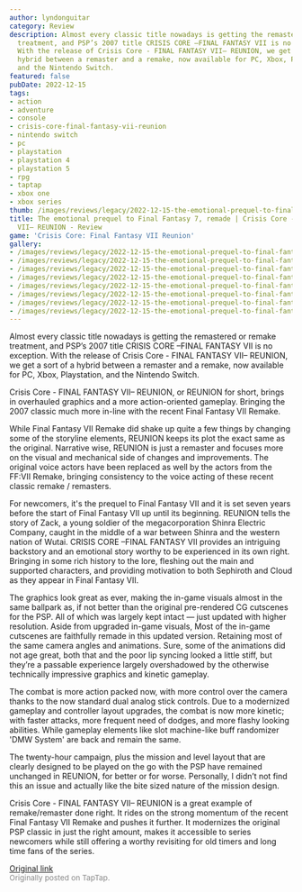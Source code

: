 ```yaml
---
author: lyndonguitar
category: Review
description: Almost every classic title nowadays is getting the remastered or remake
  treatment, and PSP’s 2007 title CRISIS CORE –FINAL FANTASY VII is no exception.
  With the release of Crisis Core - FINAL FANTASY VII– REUNION, we get a sort of a
  hybrid between a remaster and a remake, now available for PC, Xbox, Playstation,
  and the Nintendo Switch.
featured: false
pubDate: 2022-12-15
tags:
- action
- adventure
- console
- crisis-core-final-fantasy-vii-reunion
- nintendo switch
- pc
- playstation
- playstation 4
- playstation 5
- rpg
- taptap
- xbox one
- xbox series
thumb: /images/reviews/legacy/2022-12-15-the-emotional-prequel-to-final-fantasy-7-remade--crisis-core---final-fantasy-vii-reunion--0.avif
title: The emotional prequel to Final Fantasy 7, remade | Crisis Core - FINAL FANTASY
  VII– REUNION - Review
game: 'Crisis Core: Final Fantasy VII Reunion'
gallery:
- /images/reviews/legacy/2022-12-15-the-emotional-prequel-to-final-fantasy-7-remade--crisis-core---final-fantasy-vii-reunion--0.avif
- /images/reviews/legacy/2022-12-15-the-emotional-prequel-to-final-fantasy-7-remade--crisis-core---final-fantasy-vii-reunion--1.avif
- /images/reviews/legacy/2022-12-15-the-emotional-prequel-to-final-fantasy-7-remade--crisis-core---final-fantasy-vii-reunion--2.avif
- /images/reviews/legacy/2022-12-15-the-emotional-prequel-to-final-fantasy-7-remade--crisis-core---final-fantasy-vii-reunion--3.avif
- /images/reviews/legacy/2022-12-15-the-emotional-prequel-to-final-fantasy-7-remade--crisis-core---final-fantasy-vii-reunion--4.avif
- /images/reviews/legacy/2022-12-15-the-emotional-prequel-to-final-fantasy-7-remade--crisis-core---final-fantasy-vii-reunion--5.avif
- /images/reviews/legacy/2022-12-15-the-emotional-prequel-to-final-fantasy-7-remade--crisis-core---final-fantasy-vii-reunion--6.avif
- /images/reviews/legacy/2022-12-15-the-emotional-prequel-to-final-fantasy-7-remade--crisis-core---final-fantasy-vii-reunion--7.avif
---
```

Almost every classic title nowadays is getting the remastered or remake treatment, and PSP’s 2007 title CRISIS CORE –FINAL FANTASY VII is no exception. With the release of Crisis Core - FINAL FANTASY VII– REUNION, we get a sort of a hybrid between a remaster and a remake, now available for PC, Xbox, Playstation, and the Nintendo Switch.

Crisis Core - FINAL FANTASY VII– REUNION, or REUNION for short, brings in overhauled graphics and a more action-oriented gameplay. Bringing the 2007 classic much more in-line with the recent Final Fantasy VII Remake.

While Final Fantasy VII Remake did shake up quite a few things by changing some of the storyline elements, REUNION keeps its plot the exact same as the original. Narrative wise, REUNION is just a remaster and focuses more on the visual and mechanical side of changes and improvements. The original voice actors have been replaced as well by the actors from the FF:VII Remake, bringing consistency to the voice acting of these recent classic remake / remasters.

For newcomers, it's the prequel to Final Fantasy VII and it is set seven years before the start of Final Fantasy VII up until its beginning. REUNION tells the story of Zack, a young soldier of the megacorporation Shinra Electric Company, caught in the middle of a war between Shinra and the western nation of Wutai. CRISIS CORE –FINAL FANTASY VII provides an intriguing backstory and an emotional story worthy to be experienced in its own right. Bringing in some rich history to the lore, fleshing out the main and supported characters, and providing motivation to both Sephiroth and Cloud as they appear in Final Fantasy VII.

The graphics look great as ever, making the in-game visuals almost in the same ballpark as, if not better than the original pre-rendered CG cutscenes for the PSP. All of which was largely kept intact — just updated with higher resolution. Aside from upgraded in-game visuals, Most of the in-game cutscenes are faithfully remade in this updated version. Retaining most of the same camera angles and animations. Sure, some of the animations did not age great, both that and the poor lip syncing looked a little stiff, but they’re a passable experience largely overshadowed by the otherwise technically impressive graphics and kinetic gameplay.

The combat is more action packed now, with more control over the camera thanks to the now standard dual analog stick controls. Due to a modernized gameplay and controller layout upgrades, the combat is now more kinetic; with faster attacks, more frequent need of dodges, and more flashy looking abilities. While gameplay elements like slot machine-like buff randomizer 'DMW System' are back and remain the same.

The twenty-hour campaign, plus the mission and level layout that are clearly designed to be played on the go with the PSP have remained unchanged in REUNION, for better or for worse. Personally, I didn’t not find this an issue and actually like the bite sized nature of the mission design.

Crisis Core - FINAL FANTASY VII– REUNION is a great example of remake/remaster done right. It rides on the strong momentum of the recent Final Fantasy VII Remake and pushes it further. It modernizes the original PSP classic in just the right amount, makes it accessible to series newcomers while still offering a worthy revisiting for old timers and long time fans of the series.

[Original link](https://www.taptap.io/post/3749916)<br><span style="font-size: 0.95em; color: #888;">Originally posted on TapTap.</span>